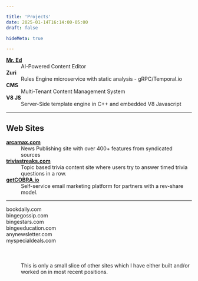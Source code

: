 ```yaml
---

title: 'Projects'
date: 2025-01-14T16:14:00-05:00
draft: false

hideMeta: true

---
```


<dl style="list-style:none">

<dt><a href="/projects/mr-ed/"><strong>Mr. Ed</strong></a></dt>
<dd>AI-Powered Content Editor</dd>

<dt><strong>Zuri</strong></dt>
<dd>Rules Engine microservice with static analysis - gRPC/Temporal.io </dd>

<dt><strong>CMS</strong></dt>
<dd>Multi-Tenant Content Management System</dd>

<dt><strong>V8 JS</strong></dt>
<dd>Server-Side template engine in C++ and embedded V8 Javascript</dd>

</dl>

---

## Web Sites

<dl style="list-style:none">

<dt><a href="https://www.arcamax.com" target="_new"><strong>arcamax.com</strong></a></dt>
<dd>News Publishing site with over 400+ features from syndicated sources</dd>

<dt><a href="https://www.triviastreaks.com" target="_new"><strong>triviastreaks.com</strong></a></dt>
<dd>Topic based trivia content site where users try to answer timed trivia questions in a row.</dd>

<dt><a href="https://getcobra.io" target="_new"><strong>getCOBRA.io</strong></a></dt>
<dd>Self-service email marketing platform for partners with a rev-share model.</dd>

</dl>

---
<dl>
<dt>bookdaily.com<br>
    bingegossip.com<br>
    bingestars.com<br>
    bingeeducation.com<br>
    anynewsletter.com<br>
    myspecialdeals.com<br><br>
    
</dt>
<dd><br><br>This is only a small slice of other sites which I have either built and/or worked on in most recent positions.</dd>


</dl>



